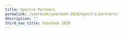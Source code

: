 ```yaml
---
title: Spectra Partners
permalink: /yearbook/yearbook-2020/spectra-partners/
description: ""
third_nav_title: Yearbook 2020
---
```

